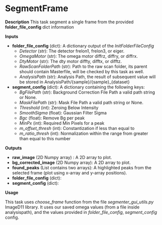 # SegmentFrame

**Description** This task segment a single frame from the provided
**folder_file_config** dict information

**Inputs**

-   **folder_file_config** (dict): A dictionary output of the
    *InitFolderFileConfig*
    -   *Detector* (str): The detector frelon1, frelon3, or eiger.
    -   *OmegaMotor* (str): The omega motor diffrz, diffry, or diffrx.
    -   *DtyMotor* (str): The dty motor diffty, difftx, or difftz.
    -   *RawScanFolderPath* (str): Path to the raw scan folder, its
        parent should contain Masterfile, will be checked by this task
        as well.
    -   *AnalysisPath* (str): Analysis Path, the result of subsequent
        value will be stored in
        AnalysisPath/{sample}/{sample}\_{dataset}
-   **segment_config** (dict): A dictionary containing the following
    keys:
    -   *BgFilePath* (str): Background Correction File Path a valid path
        string or None.
    -   *MaskFilePath* (str): Mask File Path a valid path string or
        None.
    -   *Threshold* (int): Zeroing Below Intensity
    -   *SmoothSigma* (float): Gaussian Filter Sigma
    -   *Bgc* (float): Remove Bg per peak
    -   *MinPx* (int): Required Min Pixels for a peak
    -   *m_offset_thresh* (int): Constantization if less than equal to
    -   *m_ratio_thresh* (int): Normalization within the range from
        greater than equal to this number

**Outputs**

-   **raw_image** (2D Numpy array) : A 2D array to plot.
-   **bg_corrected_image** (2D Numpy array): A 2D array to plot.
-   **found_peaks** (List contains two arrays): A highlighted peaks from
    the selected frame (plot using x-array and y-array positions).
-   **folder_file_config** (dict):
-   **segment_config** (dict):

**Usage**

This task uses *choose_frame* function from the file
*segmenter_gui_utils.py* ImageD11 library. It uses our saved omega
values (from a file inside analysispath), and the values provided in
*folder_file_config*, *segment_config* config.
